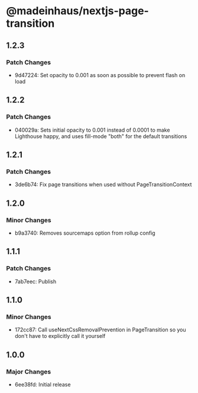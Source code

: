 # @madeinhaus/nextjs-page-transition

## 1.2.3

### Patch Changes

- 9d47224: Set opacity to 0.001 as soon as possible to prevent flash on load

## 1.2.2

### Patch Changes

- 040029a: Sets initial opacity to 0.001 instead of 0.0001 to make Lighthouse happy, and uses fill-mode "both" for the default transitions

## 1.2.1

### Patch Changes

- 3de6b74: Fix page transitions when used without PageTransitionContext

## 1.2.0

### Minor Changes

- b9a3740: Removes sourcemaps option from rollup config

## 1.1.1

### Patch Changes

- 7ab7eec: Publish

## 1.1.0

### Minor Changes

- 172cc87: Call useNextCssRemovalPrevention in PageTransition so you don't have to explicitly call it yourself

## 1.0.0

### Major Changes

- 6ee38fd: Initial release
